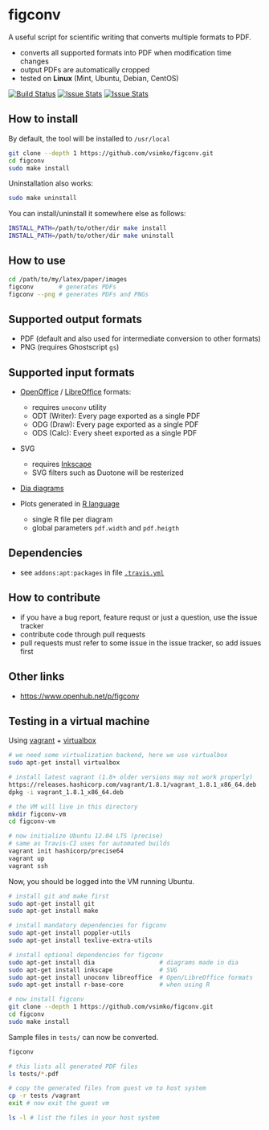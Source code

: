 # figconv
A useful script for scientific writing that converts multiple formats to PDF.

- converts all supported formats into PDF when modification time changes
- output PDFs are automatically cropped
- tested on **Linux** (Mint, Ubuntu, Debian, CentOS)

[![Build Status](https://travis-ci.org/vsimko/figconv.svg?branch=master)](https://travis-ci.org/vsimko/figconv)
[![Issue Stats](http://issuestats.com/github/vsimko/figconv/badge/pr)](http://issuestats.com/github/vsimko/figconv)
[![Issue Stats](http://issuestats.com/github/vsimko/figconv/badge/issue)](http://issuestats.com/github/vsimko/figconv)

## How to install
By default, the tool will be installed to `/usr/local`
```sh
git clone --depth 1 https://github.com/vsimko/figconv.git
cd figconv
sudo make install
```
Uninstallation also works:
```sh
sudo make uninstall
```

You can install/uninstall it somewhere else as follows:
```sh
INSTALL_PATH=/path/to/other/dir make install
INSTALL_PATH=/path/to/other/dir make uninstall
```

## How to use
```sh
cd /path/to/my/latex/paper/images
figconv       # generates PDFs
figconv --png # generates PDFs and PNGs
```

## Supported output formats
- PDF (default and also used for intermediate conversion to other formats)
- PNG (requires Ghostscript `gs`)

## Supported input formats

- [OpenOffice]() / [LibreOffice](https://www.libreoffice.org/) formats:
  - requires `unoconv` utility
  - ODT (Writer): Every page exported as a single PDF
  - ODG (Draw): Every page exported as a single PDF
  - ODS (Calc): Every sheet exported as a single PDF

- SVG
  - requires [Inkscape](https://inkscape.org)
  - SVG filters such as Duotone will be resterized

- [Dia diagrams](http://dia-installer.de/)

- Plots generated in [R language](https://www.r-project.org/)
  - single R file per diagram
  - global parameters `pdf.width` and `pdf.heigth`

## Dependencies
- see `addons:apt:packages` in file [`.travis.yml`](.travis.yml)

## How to contribute
- if you have a bug report, feature requst or just a question, use the issue tracker
- contribute code through pull requests
- pull requests must refer to some issue in the issue tracker, so add issues first

## Other links
- https://www.openhub.net/p/figconv

## Testing in a virtual machine
Using [vagrant](https://www.vagrantup.com/) + [virtualbox](https://www.virtualbox.org/)
```sh
# we need some virtualization backend, here we use virtualbox
sudo apt-get install virtualbox

# install latest vagrant (1.8+ older versions may not work properly)
https://releases.hashicorp.com/vagrant/1.8.1/vagrant_1.8.1_x86_64.deb
dpkg -i vagrant_1.8.1_x86_64.deb

# the VM will live in this directory
mkdir figconv-vm
cd figconv-vm

# now initialize Ubuntu 12.04 LTS (precise)
# same as Travis-CI uses for automated builds
vagrant init hashicorp/precise64
vagrant up
vagrant ssh
```

Now, you should be logged into the VM running Ubuntu.
```sh
# install git and make first
sudo apt-get install git
sudo apt-get install make

# install mandatory dependencies for figconv
sudo apt-get install poppler-utils
sudo apt-get install texlive-extra-utils

# install optional dependencies for figconv
sudo apt-get install dia                  # diagrams made in dia
sudo apt-get install inkscape             # SVG
sudo apt-get install unoconv libreoffice  # Open/LibreOffice formats
sudo apt-get install r-base-core          # when using R

# now install figconv
git clone --depth 1 https://github.com/vsimko/figconv.git
cd figconv
sudo make install
```

Sample files in `tests/` can now be converted.
```sh
figconv

# this lists all generated PDF files
ls tests/*.pdf

# copy the generated files from guest vm to host system
cp -r tests /vagrant
exit # now exit the guest vm

ls -l # list the files in your host system
```
